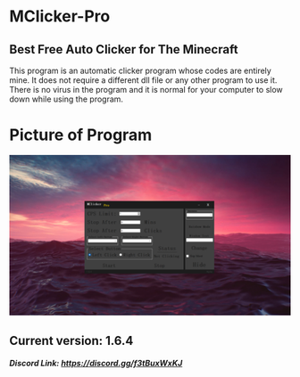 # MClicker-Pro
## Best Free Auto Clicker for The Minecraft

This program is an automatic clicker program whose codes are entirely mine. It does not require a different dll file or any other program to use it. There is no virus in the program and it is normal for your computer to slow down while using the program.

# Picture of Program

![Screenshot](164.png)

## Current version: 1.6.4

##### Discord Link: https://discord.gg/f3tBuxWxKJ
